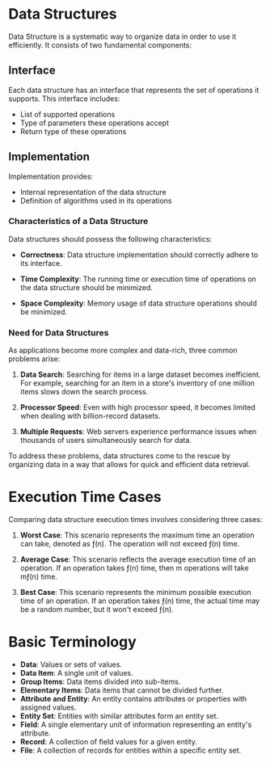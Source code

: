 # Data Structures

Data Structure is a systematic way to organize data in order to use it efficiently. It consists of two fundamental components:

## Interface

Each data structure has an interface that represents the set of operations it supports. This interface includes:

- List of supported operations
- Type of parameters these operations accept
- Return type of these operations

## Implementation

Implementation provides:

- Internal representation of the data structure
- Definition of algorithms used in its operations

### Characteristics of a Data Structure

Data structures should possess the following characteristics:

- **Correctness**: Data structure implementation should correctly adhere to its interface.

- **Time Complexity**: The running time or execution time of operations on the data structure should be minimized.

- **Space Complexity**: Memory usage of data structure operations should be minimized.

### Need for Data Structures

As applications become more complex and data-rich, three common problems arise:

1. **Data Search**: Searching for items in a large dataset becomes inefficient. For example, searching for an item in a store's inventory of one million items slows down the search process.

2. **Processor Speed**: Even with high processor speed, it becomes limited when dealing with billion-record datasets.

3. **Multiple Requests**: Web servers experience performance issues when thousands of users simultaneously search for data.

To address these problems, data structures come to the rescue by organizing data in a way that allows for quick and efficient data retrieval.

# Execution Time Cases

Comparing data structure execution times involves considering three cases:

1. **Worst Case**: This scenario represents the maximum time an operation can take, denoted as ƒ(n). The operation will not exceed ƒ(n) time.

2. **Average Case**: This scenario reflects the average execution time of an operation. If an operation takes ƒ(n) time, then m operations will take mƒ(n) time.

3. **Best Case**: This scenario represents the minimum possible execution time of an operation. If an operation takes ƒ(n) time, the actual time may be a random number, but it won't exceed ƒ(n).

# Basic Terminology

- **Data**: Values or sets of values.
- **Data Item**: A single unit of values.
- **Group Items**: Data items divided into sub-items.
- **Elementary Items**: Data items that cannot be divided further.
- **Attribute and Entity**: An entity contains attributes or properties with assigned values.
- **Entity Set**: Entities with similar attributes form an entity set.
- **Field**: A single elementary unit of information representing an entity's attribute.
- **Record**: A collection of field values for a given entity.
- **File**: A collection of records for entities within a specific entity set.


